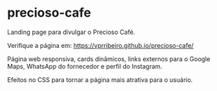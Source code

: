 # precioso-cafe

Landing page para divulgar o Precioso Café.

Verifique a página em: https://vprribeiro.github.io/precioso-cafe/

Página web responsiva, cards dinâmicos, links externos para o Google Maps, WhatsApp do fornecedor e perfil do Instagram.

Efeitos no CSS para tornar a página mais atrativa para o usuário.
